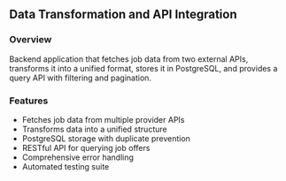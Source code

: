 ## Data Transformation and API Integration

### Overview

Backend application that fetches job data from two external APIs, transforms it into a unified format, stores it in PostgreSQL, and provides a query API with filtering and pagination.

### Features

- Fetches job data from multiple provider APIs
- Transforms data into a unified structure
- PostgreSQL storage with duplicate prevention
- RESTful API for querying job offers
- Comprehensive error handling
- Automated testing suite
